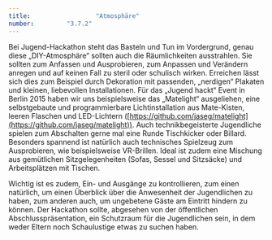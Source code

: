 ```yaml
---
title: 					"Atmosphäre"
number: 		"3.7.2"
---
```


Bei Jugend-Hackathon steht das Basteln und Tun im Vordergrund, genau diese „DIY-Atmosphäre“ sollten auch die Räumlichkeiten ausstrahlen. Sie sollten zum Anfassen und Ausprobieren, zum Anpassen und Verändern anregen und auf keinen Fall zu steril oder schulisch wirken. Erreichen lässt sich dies zum Beispiel durch Dekoration mit passenden, „nerdigen“ Plakaten und kleinen, liebevollen Installationen. Für das „Jugend hackt“ Event in Berlin 2015 haben wir uns beispielsweise das „Matelight“ ausgeliehen, eine selbstgebaute und programmierbare Lichtinstallation aus Mate-Kisten, leeren Flaschen und LED-Lichtern ([https://github.com/jaseg/matelight](https://github.com/jaseg/matelight)). Auch technikbegeisterte Jugendliche spielen zum Abschalten gerne mal eine Runde Tischkicker oder Billard. Besonders spannend ist natürlich auch technisches Spielzeug zum Ausprobieren, wie beispielsweise VR-Brillen. Ideal ist zudem eine Mischung aus gemütlichen Sitzgelegenheiten (Sofas, Sessel und Sitzsäcke) und Arbeitsplätzen mit Tischen.

Wichtig ist es zudem, Ein- und Ausgänge zu kontrollieren, zum einen natürlich, um einen Überblick über die Anwesenheit der Jugendlichen zu haben, zum anderen auch, um ungebetene Gäste am Eintritt hindern zu können. Der Hackathon sollte, abgesehen von der öffentlichen Abschlusspräsentation, ein Schutzraum für die Jugendlichen sein, in dem weder Eltern noch Schaulustige etwas zu suchen haben.

